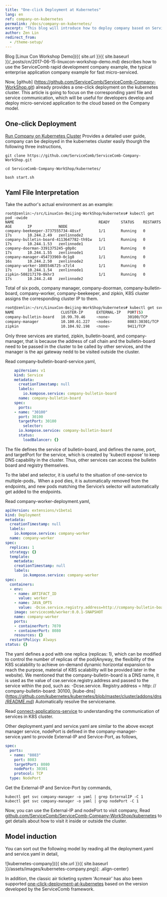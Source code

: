 ```yaml
---
title: "One-click Deployment at Kubernetes"    
lang: en    
ref: company-on-kubernetes    
permalink: /docs/company-on-kubernetes/   
excerpt: "This blog will introduce how to deploy company based on ServiceComb in the kubernetes cluster, and intercom communication of company"   
author: Zen Lin   
redirect_from:   
  - /theme-setup/   
---
```

    
Blog [Linux Con Workshop Demo]({{ site.url }}{{ site.baseurl }}/_posts/cn/2017-06-15-linuxcon-workshop-demo.md) describes how to use the ServiceComb rapid development company example, the typical enterprise application company example for fast micro-serviced.
     
Now, [github] (https://github.com/ServiceComb/ServiceComb-Company-WorkShop.git) already provides a one-click deployment on the kubernetes cluster. This article is going to focus on the corresponding yaml file and service communication, which will be useful for developers develop and deploy micro-serviced application to the cloud based on the Company model.    
    

## One-click Deployment

[Run Company on Kubernetes Cluster](https://github.com/ServiceComb/ServiceComb-Company-WorkShop/blob/master/kubernetes/README.md) Provides a detailed user guide, company can be deployed in the kubernetes cluster easily thourgh the following three instructions,

```shell
git clone https://github.com/ServiceComb/ServiceComb-Company-WorkShop.git

cd ServiceComb-Company-WorkShop/kubernetes/

bash start.sh
```

## Yaml File Interpretation
   
Take the author's actual environment as an example:
    
```shell
root@zenlin:~/src/LinuxCon-Beijing-WorkShop/kubernetes# kubectl get pod -owide
NAME                                      READY     STATUS    RESTARTS   AGE       IP            NODE
company-beekeeper-3737555734-48sxf        1/1       Running   0          17s       10.244.2.49   zenlinnode2
company-bulletin-board-4113647782-th91w   1/1       Running   0          17s       10.244.1.53   zenlinnode1
company-doorman-3391375245-g0p8c          1/1       Running   0          17s       10.244.1.55   zenlinnode1
company-manager-454733969-0c1g8           1/1       Running   0          16s       10.244.2.50   zenlinnode2
company-worker-1085546725-x7zl4           1/1       Running   0          17s       10.244.1.54   zenlinnode1
zipkin-508217170-0khr3                    1/1       Running   0          17s       10.244.2.48   zenlinnode2
```      
Total of six pods, company manager, company-doorman, company-bulletin-board, company-worker, company-beekeeper, and zipkin, K8S cluster assigns the corresponding cluster IP to them.
     
```bash
root@zenlin:~/src/LinuxCon-Beijing-WorkShop/kubernetes# kubectl get svc -owide
NAME                     CLUSTER-IP      EXTERNAL-IP   PORT(S)          AGE       SELECTOR
company-bulletin-board   10.99.70.46     <none>        30100/TCP        12m       io.kompose.service=company-bulletin-board
company-manager          10.100.61.227   <nodes>       8083:30301/TCP   12m       io.kompose.service=company-manager
zipkin                   10.104.92.198   <none>        9411/TCP         12m       io.kompose.service=zipkin
```
     
Only three services are started, zipkin, bulletin-board, and  company-manager, that is because the address of call chain and the bulletin-board need to be passed in the cluster to be called by other services, and the manager is the api gateway nedd to be visited outside the cluster.
      
Read company-bulletin-board-service.yaml,
     
```yaml
    apiVersion: v1
    kind: Service
    metadata:
      creationTimestamp: null
      labels:
    	io.kompose.service: company-bulletin-board
      name: company-bulletin-board
    spec:
      ports:
    - name: "30100"
      port: 30100
      targetPort: 30100
        selector:
      io.kompose.service: company-bulletin-board
      status:
        loadBalancer: {}
```     
The file defines the service of bulletin-board, and defines the name, port, and targetPort for the service, which is created by 'kubectl expose' to keep DNS capability in the cluster. Thus, other services can access the bulletin board and registry themselves.

To the label and selector, it is useful to the situation of one-service to multiple-pods，When a pod dies, it is automatically removed from the endpoints, and new pods matching the Service’s selector will automatically get added to the endpoints.     
     
Read company-worker-deployment.yaml,    
```yaml
apiVersion: extensions/v1beta1
kind: Deployment
metadata:
  creationTimestamp: null
  labels:
	io.kompose.service: company-worker
  name: company-worker
spec:
  replicas: 1
  strategy: {}
  template:
	metadata:
  	creationTimestamp: null
  	labels:
    	io.kompose.service: company-worker
spec:
  containers:
  - env:
    - name: ARTIFACT_ID
      value: worker
    - name: JAVA_OPTS
      value: -Dcse.service.registry.address=http://company-bulletin-board:30100 -Dservicecomb.tracing.collector.adress=http://zipkin:9411
    image: servicecomb/worker:0.0.1-SNAPSHOT
    name: company-worker
    ports:
    - containerPort: 7070
    - containerPort: 8080
    resources: {}
  restartPolicy: Always
status: {}
```
The yaml defines a pod with one replica (replicas: 1), which can be modified to control the number of replicas of the pod(Anyway, the flexibility of the K8S scalability to achieve on-demand dynamic horizontal expansion to reach the purpose, material of K8S scalability will be provided later in the website). We mentioned that the company-bulletin-board is a DNS name, it is used as the value of cse.service.registry.address and passed to the service within the pod, such as: -Dcse.service. Registry.address = http: // company-bulletin-board: 30100, [kube-dns] (https://github.com/kubernetes/kubernetes/blob/master/cluster/addons/dns/README.md) Automatically resolve the servicename.
     
Read [connect-applications-service](https://kubernetes.io/docs/concepts/services-networking/connect-applications-service/) to understanding the communication of services in K8S cluster.

Other deployment.yaml and service.yaml are similar to the above except manager service, nodePort is defined in the company-manager-service.yaml to provide External-IP and Service-Port, as follows,     
```yaml
spec:
  ports:
  - name: "8083"
  	port: 8083
  	targetPort: 8080
  	nodePort: 30301
  	protocol: TCP
  type: NodePort
```

Get the External-IP and Service-Port by commands,

```shell
kubectl get svc company-manager -o yaml | grep ExternalIP -C 1
kubectl get svc company-manager -o yaml | grep nodePort -C 1
```

Now, you can use the External-IP and nodePort to visit company, Read [github.com/ServiceComb/ServiceComb-Company-WorkShop/kubernetes](https://github.com/ServiceComb/ServiceComb-Company-WorkShop/blob/master/kubernetes/README.md) to get details about how to visit it inside or outside the cluster.
      
## Model induction
   
You can sort out the following model by reading all the deployment.yaml and service.yaml in detail, 

![kubernetes-company]({{ site.url }}{{ site.baseurl }}/assets/images/kubernetes-company.png){: .align-center}
    
In addition, the classic air ticketing system 'Acmeair' has also been supported [one-click-deployment-at-kubernetes](https://github.com/WillemJiang/acmeair/tree/master/kubernetes) based on the version developed by the ServiceComb framework.
